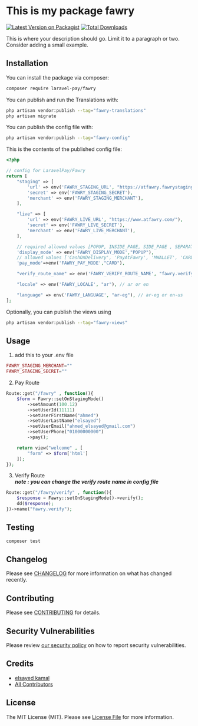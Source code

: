 # This is my package fawry

[![Latest Version on Packagist](https://img.shields.io/packagist/v/laravel-pay/fawry.svg?style=flat-square)](https://packagist.org/packages/laravel-pay/fawry)
[![Total Downloads](https://img.shields.io/packagist/dt/laravel-pay/fawry.svg?style=flat-square)](https://packagist.org/packages/laravel-pay/fawry)

This is where your description should go. Limit it to a paragraph or two. Consider adding a small example.

## Installation

You can install the package via composer:

```bash
composer require laravel-pay/fawry
```

You can publish and run the Translations with:

```bash
php artisan vendor:publish --tag="fawry-translations"
php artisan migrate
```

You can publish the config file with:

```bash
php artisan vendor:publish --tag="fawry-config"
```

This is the contents of the published config file:

```php
<?php

// config for LaravelPay/Fawry
return [
    "staging" => [
        'url' => env('FAWRY_STAGING_URL', "https://atfawry.fawrystaging.com/"),
        'secret' => env('FAWRY_STAGING_SECRET'),
        'merchant' => env('FAWRY_STAGING_MERCHANT'),
    ],

    "live" => [
        'url' => env('FAWRY_LIVE_URL', "https://www.atfawry.com/"),
        'secret' => env('FAWRY_LIVE_SECRET'),
        'merchant' => env('FAWRY_LIVE_MERCHANT'),
    ],

    // required allowed values [POPUP, INSIDE_PAGE, SIDE_PAGE , SEPARATED]
    'display_mode' => env('FAWRY_DISPLAY_MODE',"POPUP"),
    // allowed values ['CashOnDelivery', 'PayAtFawry', 'MWALLET', 'CARD' , 'VALU']
    'pay_mode'=>env('FAWRY_PAY_MODE',"CARD"),

    "verify_route_name" => env('FAWRY_VERIFY_ROUTE_NAME', "fawry.verify"),

    "locale" => env('FAWRY_LOCALE', "ar"), // ar or en

    "language" => env('FAWRY_LANGUAGE', "ar-eg"), // ar-eg or en-us
];

```

Optionally, you can publish the views using

```bash
php artisan vendor:publish --tag="fawry-views"
```

## Usage


1. add this to your .env file
```php
FAWRY_STAGING_MERCHANT=""
FAWRY_STAGING_SECRET=""
```
2. Pay Route
```php
Route::get("/fawry" , function(){
    $form = Fawry::setOnStagingMode()
        ->setAmount(100.12)
        ->setUserId(11111)
        ->setUserFirstName("ahmed")
        ->setUserLastName("elsayed")
        ->setUserEmail("ahmed_elsayed@gmail.com")
        ->setUserPhone("01000000000")
        ->pay();

    return view("welcome" , [
        "form" => $form['html']
    ]);
});
```

3. Verify Route <br>
**_note : you can change the verify route name in config file_**

```php
Route::get("/fawry/verify" , function(){
    $response = Fawry::setOnStagingMode()->verify();
    dd($response);
})->name("fawry.verify");

```

## Testing

```bash
composer test
```

## Changelog

Please see [CHANGELOG](CHANGELOG.md) for more information on what has changed recently.

## Contributing

Please see [CONTRIBUTING](CONTRIBUTING.md) for details.

## Security Vulnerabilities

Please review [our security policy](../../security/policy) on how to report security vulnerabilities.

## Credits

- [elsayed kamal](https://github.com/laravel-pay)
- [All Contributors](../../contributors)

## License

The MIT License (MIT). Please see [License File](LICENSE.md) for more information.
